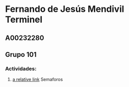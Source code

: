 # Fernando de Jesús Mendivil Terminel
## A00232280
## Grupo 101

### Actividades:
1. [a relative link](Semaforos.ipynb) Semaforos
